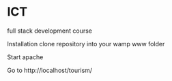 # ICT
full stack development course

Installation
clone repository into your wamp www folder

Start apache

Go to http://localhost/tourism/
